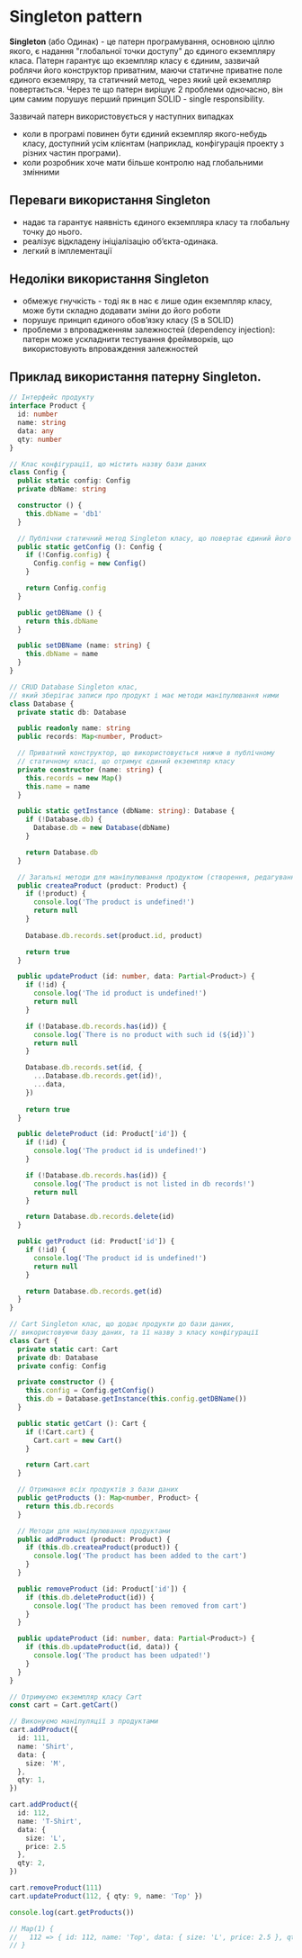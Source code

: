 # Singleton pattern

<b>Singleton</b> (або Одинак) - це патерн програмування, основною ціллю якого, є надання "глобальної точки доступу" до єдиного екземпляру класа. Патерн гарантує що екземпляр класу є єдиним, зазвичай роблячи його конструктор приватним, маючи статичне приватне поле єдиного екземляру, та статичний метод, через який цей екземпляр повертається. Через те що патерн вирішує 2 проблеми одночасно, він
цим самим порушує перший принцип SOLID - single responsibility.

Зазвичай патерн використовується у наступних випадках
- коли в програмі повинен бути єдиний екземпляр якого-небудь класу, доступний усім клієнтам (наприклад, конфігурація проекту з різних частин програми).
- коли розробник хоче мати більше контролю над глобальними змінними

## Переваги використання Singleton
- надає та гарантує наявність єдиного екземпляра класу та глобальну точку до нього.
- реалізує відкладену ініціалізацію об’єкта-одинака.
- легкий в імплементації

## Недоліки використання Singleton

- обмежує гнучкість - тоді як в нас є лише один екземпляр класу, може бути складно додавати зміни до його роботи
- порушує принцип єдиного обов’язку класу (S в SOLID)
- проблеми з впровадженням залежностей (dependency injection): патерн може ускладнити тестування фреймворків, що
  використовують впроваждення залежностей

## Приклад використання патерну Singleton.

```ts
// Інтерфейс продукту
interface Product {
  id: number
  name: string
  data: any
  qty: number
}

// Клас конфігурації, що містить назву бази даних
class Config {
  public static config: Config
  private dbName: string

  constructor () {
    this.dbName = 'db1'
  }

  // Публічни статичний метод Singleton класу, що повертає єдиний його екземпляр
  public static getConfig (): Config {
    if (!Config.config) {
      Config.config = new Config()
    }

    return Config.config
  }

  public getDBName () {
    return this.dbName
  }

  public setDBName (name: string) {
    this.dbName = name
  }
}

// CRUD Database Singleton клас,
// який зберігає записи про продукт і має методи маніпулювання ними
class Database {
  private static db: Database

  public readonly name: string
  public records: Map<number, Product>

  // Приватний конструктор, що використовується нижче в публічному
  // статичному класі, що отримує єдиний екземпляр класу
  private constructor (name: string) {
    this.records = new Map()
    this.name = name
  }

  public static getInstance (dbName: string): Database {
    if (!Database.db) {
      Database.db = new Database(dbName)
    }

    return Database.db
  }

  // Загальні методи для маніпулювання продуктом (створення, редагування, перегляд, видалення)
  public createaProduct (product: Product) {
    if (!product) {
      console.log('The product is undefined!')
      return null
    }
    
    Database.db.records.set(product.id, product)

    return true
  }

  public updateProduct (id: number, data: Partial<Product>) {
    if (!id) {
      console.log('The id product is undefined!')
      return null
    }

    if (!Database.db.records.has(id)) {
      console.log(`There is no product with such id (${id})`)
      return null
    }

    Database.db.records.set(id, {
      ...Database.db.records.get(id)!,
      ...data,
    })
    
    return true
  }

  public deleteProduct (id: Product['id']) {
    if (!id) {
      console.log('The product id is undefined!')
    }

    if (!Database.db.records.has(id)) {
      console.log('The product is not listed in db records!')
      return null
    }

    return Database.db.records.delete(id)
  }

  public getProduct (id: Product['id']) {
    if (!id) {
      console.log('The product id is undefined!')
      return null
    }

    return Database.db.records.get(id)
  }
}

// Cart Singleton клас, що додає продукти до бази даних,
// використовуючи базу даних, та її назву з класу конфігурації
class Cart {
  private static cart: Cart
  private db: Database
  private config: Config

  private constructor () {
    this.config = Config.getConfig()
    this.db = Database.getInstance(this.config.getDBName())
  }

  public static getCart (): Cart {
    if (!Cart.cart) {
      Cart.cart = new Cart()
    }

    return Cart.cart
  }

  // Отримання всіх продуктів з бази даних
  public getProducts (): Map<number, Product> {
    return this.db.records
  }

  // Методи для маніпулювання продуктами
  public addProduct (product: Product) {
    if (this.db.createaProduct(product)) {
      console.log('The product has been added to the cart')
    }
  }

  public removeProduct (id: Product['id']) {
    if (this.db.deleteProduct(id)) {
      console.log('The product has been removed from cart')
    }
  }

  public updateProduct (id: number, data: Partial<Product>) {
    if (this.db.updateProduct(id, data)) {
      console.log('The product has been udpated!')
    }
  }
}

// Отримуємо екземпляр класу Cart
const cart = Cart.getCart()

// Виконуємо маніпуляції з продуктами
cart.addProduct({
  id: 111,
  name: 'Shirt',
  data: {
    size: 'M',
  },
  qty: 1,
})

cart.addProduct({
  id: 112,
  name: 'T-Shirt',
  data: {
    size: 'L',
    price: 2.5
  },
  qty: 2,
})

cart.removeProduct(111)
cart.updateProduct(112, { qty: 9, name: 'Top' })

console.log(cart.getProducts())

// Map(1) {
//   112 => { id: 112, name: 'Top', data: { size: 'L', price: 2.5 }, qty: 9 }
// }

```
